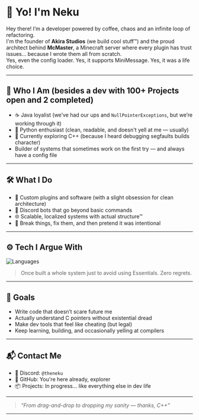 # 👋 Yo! I'm Neku

Hey there! I’m a developer powered by coffee, chaos and an infinite loop of refactoring.  
I'm the founder of **Akira Studios** (we build cool stuff™) and the proud architect behind **McMaster**, a Minecraft server where every plugin has trust issues… because I wrote them all from scratch.  
Yes, even the config loader. Yes, it supports MiniMessage. Yes, it was a life choice.

---

## 🧠 Who I Am (besides a dev with 100+ Projects open and 2 completed)

- ☕ Java loyalist (we’ve had our ups and `NullPointerExceptions`, but we’re working through it)
- 🐍 Python enthusiast (clean, readable, and doesn't yell at me — usually)
- 🧠 Currently exploring C++ (because I heard debugging segfaults builds character)
- Builder of systems that sometimes work on the first try — and always have a config file

---

## 🛠️ What I Do

- 🔧 Custom plugins and software (with a slight obsession for clean architecture)
- 🧙 Discord bots that go beyond basic commands
- 🌐 Scalable, localized systems with actual structure™
- 🧪 Break things, fix them, and then pretend it was intentional

---

## ⚙️ Tech I Argue With

![Languages](https://skillicons.dev/icons?i=java,python,js,ts,html,css,mysql,sqlite,linux,eclipse,git,github,vscode)

> Once built a whole system just to avoid using Essentials. Zero regrets.

---

## 🎯 Goals

- Write code that doesn’t scare future me
- Actually understand C pointers without existential dread
- Make dev tools that feel like cheating (but legal)
- Keep learning, building, and occasionally yelling at compilers

---

## 📬 Contact Me

- 💬 Discord: `@theneku`
- 🐙 GitHub: You're here already, explorer
- 📦 Projects: In progress... like everything else in dev life

---

> _“From drag-and-drop to dropping my sanity — thanks, C++”_

---
